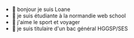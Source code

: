 - 👋 bonjour je suis Loane
- 👀 je suis étudiante à la normandie web school
- 🌱 j'aime le sport et voyager
- 💞️ je suis titulaire d'un bac général HGGSP/SES

<!---
mauger76/mauger76 is a ✨ special ✨ repository because its `README.md` (this file) appears on your GitHub profile.
You can click the Preview link to take a look at your changes.
--->
